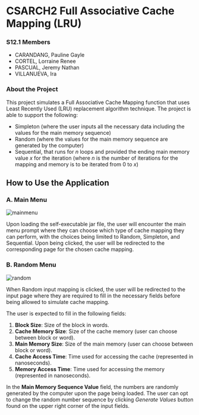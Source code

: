 # CSARCH2 Full Associative Cache Mapping (LRU)

### S12.1 Members
- CARANDANG, Pauline Gayle
- CORTEL, Lorraine Renee
- PASCUAL, Jeremy Nathan
- VILLANUEVA, Ira

### About the Project
This project simulates a Full Associative Cache Mapping function that uses Least Recently Used (LRU) replacement algorithm technique. The project is able to support the following:
- Simpleton (where the user inputs all the necessary data including the values for the main memory sequence)
- Random (where the values for the main memory sequence are generated by the computer)
- Sequential, that runs for _n_ loops and provided the ending main memory value _x_ for the iteration (where _n_ is the number of iterations for the mapping and memory is to be iterated from 0 to _x_)

## How to Use the Application
### A. Main Menu
![mainmenu](https://i.imgur.com/AZu1ih4.png)

Upon loading the self-executable jar file, the user will encounter the main menu prompt where they can choose which type of cache mapping they can perform, with the choices being limited to Random, Simpleton, and Sequential. Upon being clicked, the user will be redirected to the corresponding page for the chosen cache mapping.

### B. Random Menu
![random](https://i.imgur.com/65sgAnE.png)

When Random input mapping is clicked, the user will be redirected to the input page where they are required to fill in the necessary fields before being allowed to simulate cache mapping.

The user is expected to fill in the following fields:
1. **Block Size**: Size of the block in words.
2. **Cache Memory Size**: Size of the cache memory (user can choose between block or word).
3. **Main Memory Size**: Size of the main memory (user can choose between block or word).
4. **Cache Access Time**: Time used for accessing the cache (represented in nanoseconds).
5. **Memory Access Time**: Time used for accessing the memory (represented in nanoseconds).

In the **Main Memory Sequence Value** field, the numbers are randomly generated by the computer upon the page being loaded. The user can opt to change the random number sequence by clicking _Generate Values_ button found on the upper right corner of the input fields.
